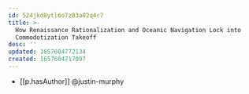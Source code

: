```yaml
---
id: 524jkd8ytl6o7z83a02q4r7
title: >-
  How Renaissance Rationalization and Oceanic Navigation Lock into
  Commodotization Takeoff
desc: ''
updated: 1657604772134
created: 1657604717097
---
```


- [[p.hasAuthor]] @justin-murphy
